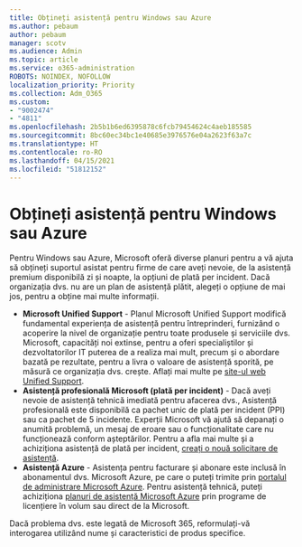 ```yaml
---
title: Obțineți asistență pentru Windows sau Azure
ms.author: pebaum
author: pebaum
manager: scotv
ms.audience: Admin
ms.topic: article
ms.service: o365-administration
ROBOTS: NOINDEX, NOFOLLOW
localization_priority: Priority
ms.collection: Adm_O365
ms.custom:
- "9002474"
- "4811"
ms.openlocfilehash: 2b5b1b6ed6395878c6fcb79454624c4aeb185585
ms.sourcegitcommit: 8bc60ec34bc1e40685e3976576e04a2623f63a7c
ms.translationtype: HT
ms.contentlocale: ro-RO
ms.lasthandoff: 04/15/2021
ms.locfileid: "51812152"
---
```

# <a name="get-support-for-windows-or-azure"></a>Obțineți asistență pentru Windows sau Azure

Pentru Windows sau Azure, Microsoft oferă diverse planuri pentru a vă ajuta să obțineți suportul asistat pentru firme de care aveți nevoie, de la asistență premium disponibilă zi și noapte, la opțiuni de plată per incident. Dacă organizația dvs. nu are un plan de asistență plătit, alegeți o opțiune de mai jos, pentru a obține mai multe informații.

- **Microsoft Unified Support** - Planul Microsoft Unified Support modifică fundamental experiența de asistență pentru întreprinderi, furnizând o acoperire la nivel de organizație pentru toate produsele și serviciile dvs. Microsoft, capacități noi extinse, pentru a oferi specialiștilor și dezvoltatorilor IT puterea de a realiza mai mult, precum și o abordare bazată pe rezultate, pentru a livra o valoare de asistență sporită, pe măsură ce organizația dvs. crește. Aflați mai multe pe [site-ul web Unified Support](https://aka.ms/unified-support).
- **Asistență profesională Microsoft (plată per incident)** - Dacă aveți nevoie de asistență tehnică imediată pentru afacerea dvs., Asistență profesională este disponibilă ca pachet unic de plată per incident (PPI) sau ca pachet de 5 incidente. Experții Microsoft vă ajută să depanați o anumită problemă, un mesaj de eroare sau o funcționalitate care nu funcționează conform așteptărilor. Pentru a afla mai multe și a achiziționa asistență de plată per incident, [creați o nouă solicitare de asistență](https://support.microsoft.com/supportforbusiness/productselection).
- **Asistență Azure** - Asistența pentru facturare și abonare este inclusă în abonamentul dvs. Microsoft Azure, pe care o puteți trimite prin [portalul de administrare Microsoft Azure](https://portal.azure.com/). Pentru asistență tehnică, puteți achiziționa [planuri de asistență Microsoft Azure](https://azure.microsoft.com/support/plans/) prin programe de licențiere în volum sau direct de la Microsoft.

Dacă problema dvs. este legată de Microsoft 365, reformulați-vă interogarea utilizând nume și caracteristici de produs specifice.
